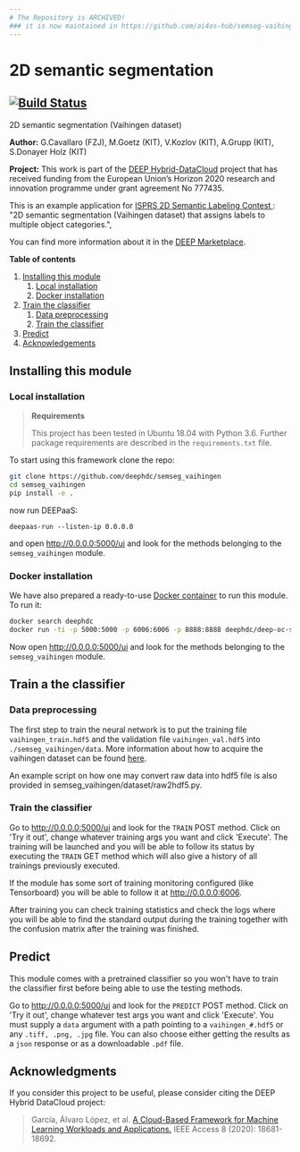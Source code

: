 ```yaml
---
# The Repository is ARCHIVED!
### it is now maintained in https://github.com/ai4os-hub/semseg-vaihingen/
---
```


2D semantic segmentation
==============================

[![Build Status](https://jenkins.indigo-datacloud.eu/buildStatus/icon?job=Pipeline-as-code%2FDEEP-OC-org%2Fsemseg_vaihingen%2Fmaster)](https://jenkins.indigo-datacloud.eu/job/Pipeline-as-code/job/DEEP-OC-org/job/semseg_vaihingen/job/master/)
----

2D semantic segmentation (Vaihingen dataset)

**Author:** G.Cavallaro (FZJ), M.Goetz (KIT), V.Kozlov (KIT), A.Grupp (KIT), S.Donayer Holz (KIT)

**Project:** This work is part of the [DEEP Hybrid-DataCloud](https://deep-hybrid-datacloud.eu/) project that has
received funding from the European Union’s Horizon 2020 research and innovation programme under grant agreement No 777435.

This is an example application for [ISPRS 2D Semantic Labeling Contest ](http://www2.isprs.org/commissions/comm3/wg4/semantic-labeling.html):
    "2D semantic segmentation (Vaihingen dataset) that assigns labels to multiple object categories.",

You can find more information about it in the [DEEP Marketplace](https://marketplace.deep-hybrid-datacloud.eu/modules/deep-oc-semseg-vaihingen.html).

**Table of contents**
1. [Installing this module](#installing-this-module)
    1. [Local installation](#local-installation)
    2. [Docker installation](#docker-installation)
2. [Train the classifier](#train-the-classifier)
    1. [Data preprocessing](#data-preprocessing)
    2. [Train the classifier](#train-the-classifier)
3. [Predict](#predict)
4. [Acknowledgements](#acknowledgments)

## Installing this module

### Local installation

> **Requirements**
>
> This project has been tested in Ubuntu 18.04 with Python 3.6. Further package requirements are described in the
> `requirements.txt` file.

To start using this framework clone the repo:

```bash
git clone https://github.com/deephdc/semseg_vaihingen
cd semseg_vaihingen
pip install -e .
```
now run DEEPaaS:
```
deepaas-run --listen-ip 0.0.0.0
```
and open http://0.0.0.0:5000/ui and look for the methods belonging to the `semseg_vaihingen` module.

### Docker installation

We have also prepared a ready-to-use [Docker container](https://github.com/deephdc/DEEP-OC-semseg_vaihingen) to
run this module. To run it:

```bash
docker search deephdc
docker run -ti -p 5000:5000 -p 6006:6006 -p 8888:8888 deephdc/deep-oc-semseg_vaihingen
```

Now open http://0.0.0.0:5000/ui and look for the methods belonging to the `semseg_vaihingen` module.


## Train a the classifier

### Data preprocessing

The first step to train the neural network is to put the training file `vaihingen_train.hdf5` and the validation file `vaihingen_val.hdf5` into `./semseg_vaihingen/data`. More information about how to acquire the vaihingen dataset can be found [here](http://www2.isprs.org/commissions/comm3/wg4/2d-sem-label-vaihingen.html).

An example script on how one may convert raw data into hdf5 file is also provided in semseg_vaihingen/dataset/raw2hdf5.py.

### Train the classifier

Go to http://0.0.0.0:5000/ui and look for the ``TRAIN`` POST method. Click on 'Try it out', change whatever training args
you want and click 'Execute'. The training will be launched and you will be able to follow its status by executing the 
``TRAIN`` GET method which will also give a history of all trainings previously executed.

If the module has some sort of training monitoring configured (like Tensorboard) you will be able to follow it at 
http://0.0.0.0:6006.

After training you can check training statistics and check the logs where you will be able to find the standard output
during the training together with the confusion matrix after the training was finished.

## Predict

This module comes with a pretrained classifier so you won't have to train the classifier first before being able to use the testing methods.

Go to http://0.0.0.0:5000/ui and look for the `PREDICT` POST method. Click on 'Try it out', change whatever test args
you want and click 'Execute'. You must supply a `data` argument with a path pointing to a `vaihingen_#.hdf5` or any `.tiff, .png, .jpg` file. You can also choose either getting the results as a `json` response or as a downloadable `.pdf` file.

## Acknowledgments

If you consider this project to be useful, please consider citing the DEEP Hybrid DataCloud project:

> García, Álvaro López, et al. [A Cloud-Based Framework for Machine Learning Workloads and Applications.](https://ieeexplore.ieee.org/abstract/document/8950411/authors) IEEE Access 8 (2020): 18681-18692. 

